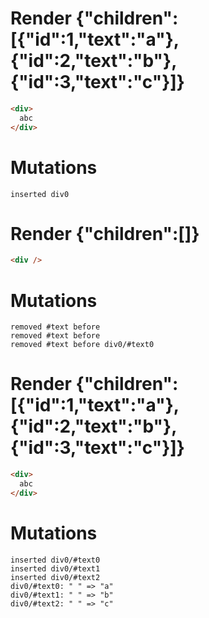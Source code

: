 # Render {"children":[{"id":1,"text":"a"},{"id":2,"text":"b"},{"id":3,"text":"c"}]}
```html
<div>
  abc
</div>
```

# Mutations
```
inserted div0
```


# Render {"children":[]}
```html
<div />
```

# Mutations
```
removed #text before 
removed #text before 
removed #text before div0/#text0
```


# Render {"children":[{"id":1,"text":"a"},{"id":2,"text":"b"},{"id":3,"text":"c"}]}
```html
<div>
  abc
</div>
```

# Mutations
```
inserted div0/#text0
inserted div0/#text1
inserted div0/#text2
div0/#text0: " " => "a"
div0/#text1: " " => "b"
div0/#text2: " " => "c"
```